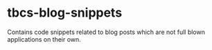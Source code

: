 # tbcs-blog-snippets
Contains code snippets related to blog posts which are not full blown applications on their own.
